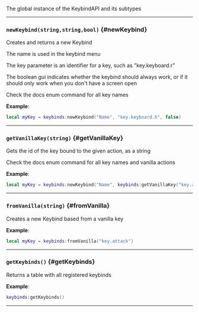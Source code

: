 The global instance of the KeybindAPI and its subtypes

---

### `newKeybind(string,string,bool)` \{#newKeybind}

Creates and returns a new Keybind

The name is used in the keybind menu

The key parameter is an identifier for a key, such as "key.keyboard.r"

The boolean gui indicates whether the keybind should always work, or if it should only work when you don't have a screen open

Check the docs enum command for all key names

**Example**:

```lua
local myKey = keybinds:newKeybind("Name", "key.keyboard.h", false)
```

---

### `getVanillaKey(string)` \{#getVanillaKey}

Gets the id of the key bound to the given action, as a string

Check the docs enum command for all key names and vanilla actions

**Example**:

```lua
local myKey = keybinds:newKeybind("Name", keybinds:getVanillaKey("key.attack"), false)
```

---

### `fromVanilla(string)` \{#fromVanilla}

Creates a new Keybind based from a vanilla key

**Example**:

```lua
local myKey = keybinds:fromVanilla("key.attack")
```

---

### `getKeybinds()` \{#getKeybinds}

Returns a table with all registered keybinds

**Example**:

```lua
keybinds:getKeybinds()
```

---

